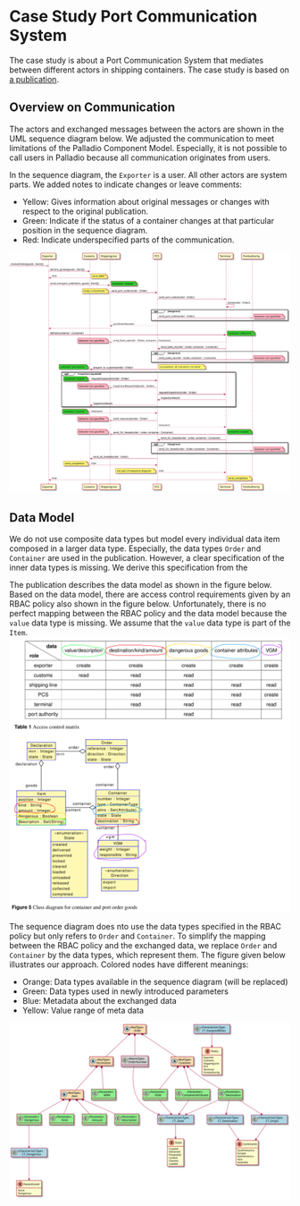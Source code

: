# Case Study Port Communication System

The case study is about a Port Communication System that mediates between different actors in shipping containers. The case study is based on [a publication](https://doi.org/10.5381/jot.2020.19.3.a8).

## Overview on Communication
The actors and exchanged messages between the actors are shown in the UML sequence diagram below. We adjusted the communication to meet limitations of the Palladio Component Model. Especially, it is not possible to call users in Palladio because all communication originates from users.

In the sequence diagram, the `Exporter` is a user. All other actors are system parts. We added notes to indicate changes or leave comments:
* Yellow: Gives information about original messages or changes with respect to the original publication.
* Green: Indicate if the status of a container changes at that particular position in the sequence diagram.
* Red: Indicate underspecified parts of the communication.

![](pcm-sequence.svg)

## Data Model
We do not use composite data types but model every individual data item composed in a larger data type. Especially, the data types `Order` and `Container` are used in the publication. However, a clear specification of the inner data types is missing. We derive this specification from the 


The publication describes the data model as shown in the figure below. Based on the data model, there are access control requirements given by an RBAC policy also shown in the figure below. Unfortunately, there is no perfect mapping between the RBAC policy and the data model because the `value` data type is missing. We assume that the `value` data type is part of the `Item`.
![](RBAC.png)

The sequence diagram does nto use the data types specified in the RBAC policy but only refers to `Order` and `Container`. To simplify the mapping between the RBAC policy and the exchanged data, we replace `Order` and `Container` by the data types, which represent them. The figure given below illustrates our approach. Colored nodes have different meanings:
* Orange: Data types available in the sequence diagram (will be replaced)
* Green: Data types used in newly introduced parameters
* Blue: Metadata about the exchanged data
* Yellow: Value range of meta data

![](pcm-objects.svg)

